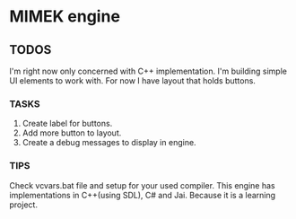 
# MIMEK engine

## TODOS

I'm right now only concerned with C++ implementation.
I'm building simple UI elements to work with.
For now I have layout that holds buttons.

### TASKS

1. Create label for buttons.
2. Add more button to layout.
3. Create a debug messages to display in engine.

### TIPS

Check vcvars.bat file and setup for your used compiler.
This engine has implementations in C++(using SDL), C# and Jai.
Because it is a learning project.


